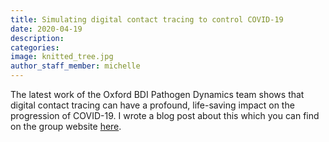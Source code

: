```yaml
---
title: Simulating digital contact tracing to control COVID-19
date: 2020-04-19
description:
categories:
image: knitted_tree.jpg
author_staff_member: michelle
---
```


The latest work of the Oxford BDI Pathogen Dynamics team shows that digital contact tracing can have a profound, life-saving impact on the progression of COVID-19. I wrote a blog post about this which you can find on the group website <a href="https://045.medsci.ox.ac.uk/modelling" target="_blank">here</a>.
